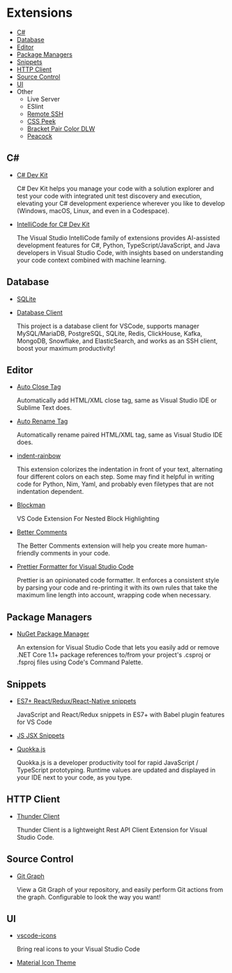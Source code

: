 # Extensions
* [C#](#c)
* [Database](#database)
* [Editor](#editor)  
* [Package Managers](#package-managers)  
* [Snippets](#snippets)
* [HTTP Client](#http-client)
* [Source Control](#source-control)
* [UI](#ui)
* Other
  * Live Server
  * ESlint
  * [Remote SSH](https://marketplace.visualstudio.com/items?itemName=ms-vscode-remote.remote-ssh-edit)
  * [CSS Peek](https://marketplace.visualstudio.com/items?itemName=pranaygp.vscode-css-peek)
  * [Bracket Pair Color DLW](https://marketplace.visualstudio.com/items?itemName=BracketPairColorDLW.bracket-pair-color-dlw)
  * [Peacock](https://marketplace.visualstudio.com/items?itemName=johnpapa.vscode-peacock)
## C#
* [C# Dev Kit](https://marketplace.visualstudio.com/items?itemName=ms-dotnettools.csdevkit)

  C# Dev Kit helps you manage your code with a solution explorer and test your code with integrated unit test discovery and execution, elevating your C# development experience wherever you like to develop (Windows, macOS, Linux, and even in a Codespace).

* [IntelliCode for C# Dev Kit](https://marketplace.visualstudio.com/items?itemName=ms-dotnettools.vscodeintellicode-csharp)

  The Visual Studio IntelliCode family of extensions provides AI-assisted development features for C#, Python, TypeScript/JavaScript, and Java developers in Visual Studio Code, with insights based on understanding your code context combined with machine learning.

## Database
* [SQLite](https://marketplace.visualstudio.com/items?itemName=alexcvzz.vscode-sqlite)
* [Database Client](https://marketplace.visualstudio.com/items?itemName=cweijan.vscode-database-client2)

  This project is a database client for VSCode, supports manager MySQL/MariaDB, PostgreSQL, SQLite, Redis, ClickHouse, Kafka, MongoDB, Snowflake, and ElasticSearch, and works as an SSH client, boost your maximum productivity!
  
## Editor
* [Auto Close Tag](https://marketplace.visualstudio.com/items?itemName=formulahendry.auto-close-tag)

  Automatically add HTML/XML close tag, same as Visual Studio IDE or Sublime Text does.
  
* [Auto Rename Tag](https://marketplace.visualstudio.com/items?itemName=formulahendry.auto-rename-tag)

  Automatically rename paired HTML/XML tag, same as Visual Studio IDE does.
  
* [indent-rainbow](https://marketplace.visualstudio.com/items?itemName=oderwat.indent-rainbow)

  This extension colorizes the indentation in front of your text, alternating four different colors on each step. Some may find it helpful in writing code for Python, Nim, Yaml, and probably even filetypes that are not indentation dependent.
  
* [Blockman](https://marketplace.visualstudio.com/items?itemName=leodevbro.blockman)

  VS Code Extension For Nested Block Highlighting
  
* [Better Comments](https://marketplace.visualstudio.com/items?itemName=aaron-bond.better-comments)

  The Better Comments extension will help you create more human-friendly comments in your code.
  
* [Prettier Formatter for Visual Studio Code](https://marketplace.visualstudio.com/items?itemName=esbenp.prettier-vscode)

  Prettier is an opinionated code formatter. It enforces a consistent style by parsing your code and re-printing it with its own rules that take the maximum line length into account, wrapping code when necessary.
  
## Package Managers
* [NuGet Package Manager](https://marketplace.visualstudio.com/items?itemName=jmrog.vscode-nuget-package-manager)

  An extension for Visual Studio Code that lets you easily add or remove .NET Core 1.1+ package references to/from your project's .csproj or .fsproj files using Code's Command Palette.

## Snippets
* [ES7+ React/Redux/React-Native snippets](https://marketplace.visualstudio.com/items?itemName=dsznajder.es7-react-js-snippets)

  JavaScript and React/Redux snippets in ES7+ with Babel plugin features for VS Code
  
* [JS JSX Snippets](https://marketplace.visualstudio.com/items?itemName=skyran.js-jsx-snippets)

* [Quokka.js](https://marketplace.visualstudio.com/items?itemName=WallabyJs.quokka-vscode)

  Quokka.js is a developer productivity tool for rapid JavaScript / TypeScript prototyping. Runtime values are updated and displayed in your IDE next to your code, as you type.

## HTTP Client
* [Thunder Client](https://marketplace.visualstudio.com/items?itemName=rangav.vscode-thunder-client)
  
  Thunder Client is a lightweight Rest API Client Extension for Visual Studio Code.

## Source Control
* [Git Graph](https://marketplace.visualstudio.com/items?itemName=mhutchie.git-graph)

  View a Git Graph of your repository, and easily perform Git actions from the graph. Configurable to look the way you want!

## UI
* [vscode-icons](https://marketplace.visualstudio.com/items?itemName=vscode-icons-team.vscode-icons)

  Bring real icons to your Visual Studio Code
  
* [Material Icon Theme](https://marketplace.visualstudio.com/items?itemName=PKief.material-icon-theme)
